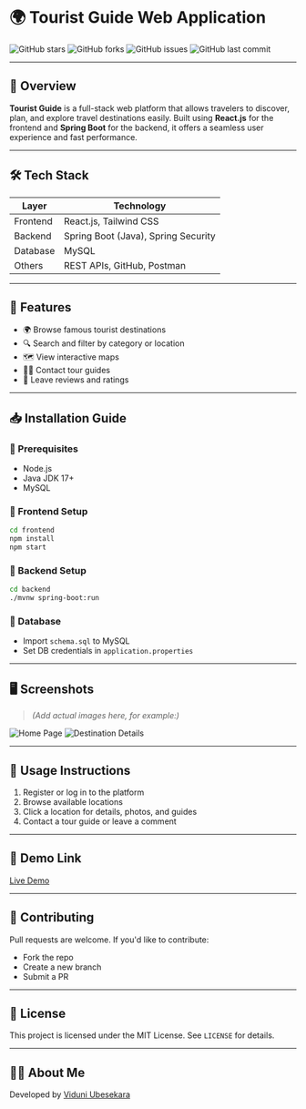 
# 🌍 Tourist Guide Web Application

![GitHub stars](https://img.shields.io/github/stars/viduni-ubesekara/Tourist_Guide?style=social)
![GitHub forks](https://img.shields.io/github/forks/viduni-ubesekara/Tourist_Guide?style=social)
![GitHub issues](https://img.shields.io/github/issues/viduni-ubesekara/Tourist_Guide)
![GitHub last commit](https://img.shields.io/github/last-commit/viduni-ubesekara/Tourist_Guide)

---

## 📌 Overview

**Tourist Guide** is a full-stack web platform that allows travelers to discover, plan, and explore travel destinations easily. Built using **React.js** for the frontend and **Spring Boot** for the backend, it offers a seamless user experience and fast performance.

---

## 🛠️ Tech Stack

| Layer | Technology |
|-------|------------|
| Frontend | React.js, Tailwind CSS |
| Backend | Spring Boot (Java), Spring Security |
| Database | MySQL |
| Others | REST APIs, GitHub, Postman |

---

## 🚀 Features

- 🌍 Browse famous tourist destinations
- 🔍 Search and filter by category or location
- 🗺️ View interactive maps
- 🧑‍💼 Contact tour guides
- 💬 Leave reviews and ratings

---

## 📥 Installation Guide

### 🔧 Prerequisites
- Node.js
- Java JDK 17+
- MySQL

### 🚀 Frontend Setup
```bash
cd frontend
npm install
npm start
```

### 🔧 Backend Setup
```bash
cd backend
./mvnw spring-boot:run
```

### 💽 Database
- Import `schema.sql` to MySQL
- Set DB credentials in `application.properties`

---

## 🖥️ Screenshots

> *(Add actual images here, for example:)*

![Home Page](screenshots/homepage.png)
![Destination Details](screenshots/destination-details.png)

---

## 📘 Usage Instructions

1. Register or log in to the platform
2. Browse available locations
3. Click a location for details, photos, and guides
4. Contact a tour guide or leave a comment

---

## 🔗 Demo Link

[Live Demo](https://your-deployment-link.com)

---

## 🙌 Contributing

Pull requests are welcome. If you'd like to contribute:
- Fork the repo
- Create a new branch
- Submit a PR

---

## 🪪 License

This project is licensed under the MIT License. See `LICENSE` for details.

---

## 👩‍💻 About Me

Developed by [Viduni Ubesekara](https://github.com/viduni-ubesekara)
